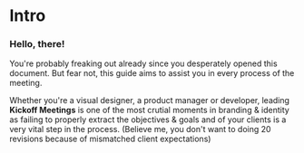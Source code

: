 # Intro

### Hello, there!

You're probably freaking out already since you desperately opened this document. But fear not, this guide aims to assist you in every process of the meeting.

Whether you're a visual designer, a product manager or developer, leading **Kickoff Meetings** is one of the most crutial moments in branding & identity as failing to properly extract the objectives & goals and of your clients is a very vital step in the process. (Believe me, you don't want to doing 20 revisions because of mismatched client expectations)